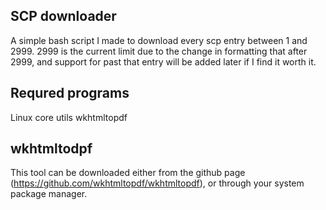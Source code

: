 ## SCP downloader
A simple bash script I made to download every scp entry between 1 and 2999.
2999 is the current limit due to the change in formatting that after 2999, and support for past that entry will be added later if I find it worth it.

## Requred programs
Linux core utils
wkhtmltopdf

## wkhtmltodpf
This tool can be downloaded either from the github page (https://github.com/wkhtmltopdf/wkhtmltopdf), or through your system package manager.
